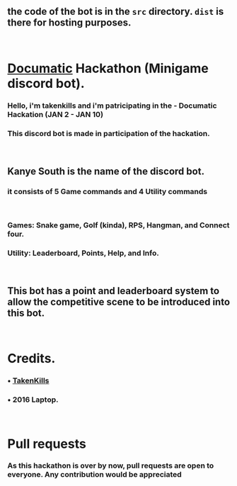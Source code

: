 ## the code of the bot is in the `src` directory. `dist` is there for hosting purposes.

<br>

# [Documatic](https://www.documatic.com/) Hackathon (Minigame discord bot).

### Hello, i'm takenkills and i'm patricipating in the - Documatic Hackation (JAN 2 - JAN 10)
### This discord bot is made in participation of the hackation.

<br>

## Kanye South is the name of the discord bot.
### it consists of 5 Game commands and 4 Utility commands

<br>

### Games: Snake game, Golf (kinda), RPS, Hangman, and Connect four.
### Utility: Leaderboard, Points, Help, and Info.

<br>

## This bot has a point and leaderboard system to allow the competitive scene to be introduced into this bot.

<br>

# Credits.
### • [TakenKills](https://github.com/TakenKills/)
### • 2016 Laptop.

<br>

# Pull requests
### As this hackathon is over by now, pull requests are open to everyone. Any contribution would be appreciated
